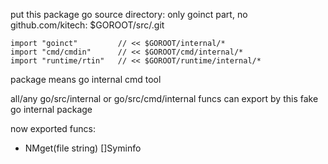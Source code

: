 put this package go source directory:
only goinct part, no github.com/kitech:
    $GOROOT/src/.git

```
import "goinct"         // << $GOROOT/internal/*
import "cmd/cmdin"      // << $GOROOT/cmd/internal/*
import "runtime/rtin"   // << $GOROOT/runtime/internal/*
```

package means go internal cmd tool

all/any go/src/internal or go/src/cmd/internal funcs
can export by this fake go internal package

now exported funcs:

- NMget(file string) []Syminfo
